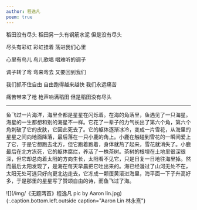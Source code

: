 ```yaml
---
author: 程逸凡
poem: true
---
```


稻田没有尽头
稻田另一头有钢筋水泥
但是没有尽头

尽头有彩虹
彩虹挂着
荡进我们心里

心里有鸟儿
鸟儿歌唱
唱难听的调子

调子转了弯
弯来弯去
又要回到我们

我们抓不住自由
自由跑得越来越快
我们永远痛苦

痛苦带来了枪
枪声响满稻田
但是稻田没有尽头

---

鱼飞过一片海洋，海里全都是星星在闪烁着。在海的角落里，鱼遇见了一只海星。海星的一生都想和别的海星不一样。它花了一辈子的力气长出了第六个角，第六个角刺破了它的皮肤，它因此死去了。它的躯体逐渐冰冷，变成一片雪花，从海里的星星之间向地面降落，最后落在一只小鹿的角上。小鹿在触碰到雪花的一瞬间爱上了它，于是它想跑去北方，但它跑着跑着，身体就热了起来，雪花就消失了。小鹿最后在北方冻死，它的躯体腐烂，养活了一株茶树。茶树的根埋在土地里很深很深，但它却总向着太阳的方向生长，太阳看不见它，只是日复一日地往海里掉。然而最后太阳发现了，是海在每天早晨把它吐出来的。海已经漫过了山河无处不在，太阳无处可逃只好向更北边走去，它冻成一颗蛋黄滚进海里，海平面一下子升高好多，于是那里的星星写了赞颂自由的诗，而鱼飞过了海。

![](/img/《无题两首》程逸凡 pic by Aaron lin.jpg)
{:.caption.bottom.left.outside caption="Aaron Lin 林永熹"}

